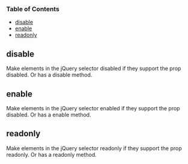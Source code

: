 <!-- Generated by documentation.js. Update this documentation by updating the source code. -->

### Table of Contents

-   [disable](#disable)
-   [enable](#enable)
-   [readonly](#readonly)

## disable

Make elements in the jQuery selector disabled if they support the prop disabled. Or has a disable method.

## enable

Make elements in the jQuery selector enabled if they support the prop disabled. Or has a enable method.

## readonly

Make elements in the jQuery selector readonly if they support the prop readonly. Or has a readonly method.
